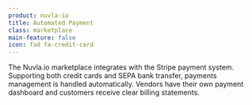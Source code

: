 ```yaml
---
product: nuvla-io
title: Automated Payment
class: marketplace
main-feature: false
icon: fad fa-credit-card
---
```


The Nuvla.io marketplace integrates with the Stripe payment system. Supporting both credit cards and SEPA bank transfer, payments management is handled automatically. Vendors have their own payment dashboard and customers receive clear billing statements.
